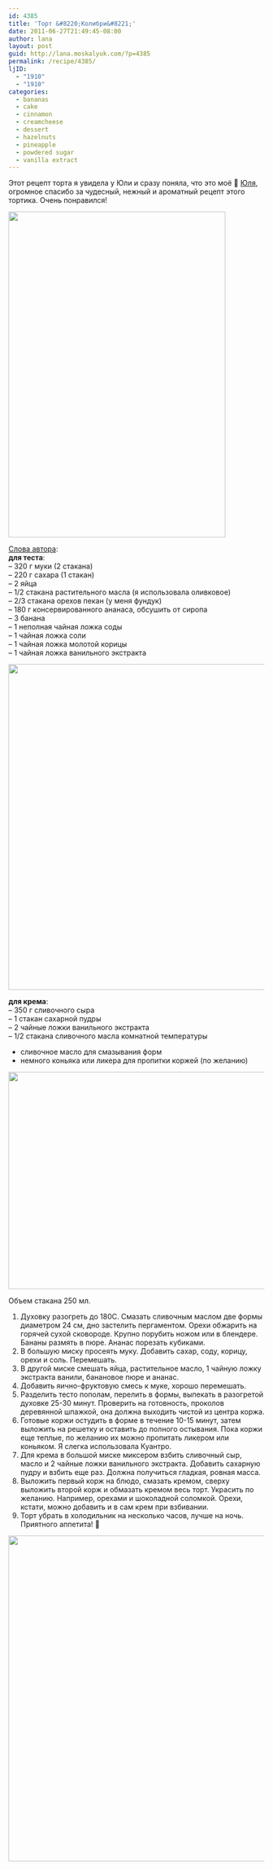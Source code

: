```yaml
---
id: 4385
title: 'Торт &#8220;Колибри&#8221;'
date: 2011-06-27T21:49:45-08:00
author: lana
layout: post
guid: http://lana.moskalyuk.com/?p=4385
permalink: /recipe/4385/
ljID:
  - "1910"
  - "1910"
categories:
  - bananas
  - cake
  - cinnamon
  - creamcheese
  - dessert
  - hazelnuts
  - pineapple
  - powdered sugar
  - vanilla extract
---
```

Этот рецепт торта я увидела у Юли и сразу поняла, что это моё 🙂 [Юля](http://cooking-time.livejournal.com/24748.html#cutid1), огромное спасибо за чудесный, нежный и ароматный рецепт этого тортика. Очень понравился!

<img loading="lazy" class="alignnone" title="Hummingbird Cake" src="http://farm7.static.flickr.com/6013/5879163642_14aae3faaf_z.jpg" alt="" width="427" height="640" /> 

[Слова автора](http://cooking-time.livejournal.com/24748.html#cutid1):  
**для теста**:  
&#8211; 320 г муки (2 стакана)  
&#8211; 220 г сахара (1 стакан)  
&#8211; 2 яйца  
&#8211; 1/2 стакана растительного масла (я использовала оливковое)  
&#8211; 2/3 стакана орехов пекан (у меня фундук)  
&#8211; 180 г консервированного ананаса, обсушить от сиропа  
&#8211; 3 банана  
&#8211; 1 неполная чайная ложка соды  
&#8211; 1 чайная ложка соли  
&#8211; 1 чайная ложка молотой корицы  
&#8211; 1 чайная ложка ванильного экстракта

<img loading="lazy" class="alignnone" title="Hummingbird Cake" src="http://farm6.static.flickr.com/5078/5879120936_479c695698_z.jpg" alt="" width="533" height="640" /> 

**для крема**:  
&#8211; 350 г сливочного сыра  
&#8211; 1 стакан сахарной пудры  
&#8211; 2 чайные ложки ванильного экстракта  
&#8211; 1/2 стакана сливочного масла комнатной температуры

+ сливочное масло для смазывания форм  
+ немного коньяка или ликера для пропитки коржей (по желанию)

<img loading="lazy" class="alignnone" title="Hummingbird Cake" src="http://farm6.static.flickr.com/5183/5879135012_17ebb96dc5_z.jpg" alt="" width="640" height="427" /> 

Объем стакана 250 мл.

1. Духовку разогреть до 180С. Смазать сливочным маслом две формы диаметром 24 см, дно застелить пергаментом. Орехи обжарить на горячей сухой сковороде. Крупно порубить ножом или в блендере. Бананы размять в пюре. Ананас порезать кубиками.  
2. В большую миску просеять муку. Добавить сахар, соду, корицу, орехи и соль. Перемешать.  
3. В другой миске смешать яйца, растительное масло, 1 чайную ложку экстракта ванили, банановое пюре и ананас.  
4. Добавить яично-фруктовую смесь к муке, хорошо перемешать.  
5. Разделить тесто пополам, перелить в формы, выпекать в разогретой духовке 25-30 минут. Проверить на готовность, проколов деревянной шпажкой, она должна выходить чистой из центра коржа.  
6. Готовые коржи остудить в форме в течение 10-15 минут, затем выложить на решетку и оставить до полного остывания. Пока коржи еще теплые, по желанию их можно пропитать ликером или коньяком. Я слегка использовала Куантро.  
7. Для крема в большой миске миксером взбить сливочный сыр, масло и 2 чайные ложки ванильного экстракта. Добавить сахарную пудру и взбить еще раз. Должна получиться гладкая, ровная масса.  
8. Выложить первый корж на блюдо, смазать кремом, сверху выложить второй корж и обмазать кремом весь торт. Украсить по желанию. Например, орехами и шоколадной соломкой. Орехи, кстати, можно добавить и в сам крем при взбивании.  
9. Торт убрать в холодильник на несколько часов, лучше на ночь.  
Приятного аппетита! 🙂

<img loading="lazy" class="alignnone" title="Hummingbird Cake" src="http://farm7.static.flickr.com/6052/5879156706_0bfb6e2a7f_z.jpg" alt="" width="513" height="640" />
